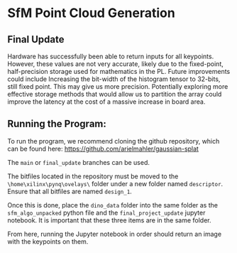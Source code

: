# SfM Point Cloud Generation

## Final Update

Hardware has successfully been able to return inputs for all keypoints. However, these values are not very accurate,
likely due to the fixed-point, half-precision storage used for mathematics in the PL. Future improvements could include
Increasing the bit-width of the histogram tensor to 32-bits, still fixed point. This may give us more precision. Potentially
exploring more effective storage methods that would allow us to partition the array could improve the latency at the cost of
a massive increase in board area.

## Running the Program:

To run the program, we recommend cloning the github repository, which can be found here:
https://github.com/arielmahler/gaussian-splat

The `main` or `final_update` branches can be used.

The bitfiles located in the repository must be moved to the `\home\xilinx\pynq\ovelays\` folder under a new
folder named `descriptor`. Ensure that all bitfiles are named `design_1`.

Once this is done, place the `dino_data` folder into the same folder as the `sfm_algo_unpacked` python file
and the `final_project_update` jupyter notebook. It is important that these three items are in the same
folder.

From here, running the Jupyter notebook in order should return an image with the keypoints on them.
